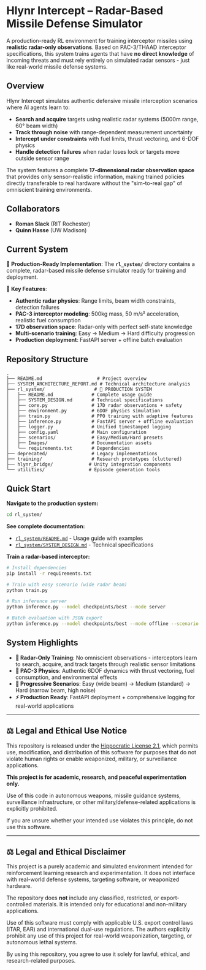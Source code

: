 # Hlynr Intercept – Radar-Based Missile Defense Simulator

A production-ready RL environment for training interceptor missiles using **realistic radar-only observations**. Based on PAC-3/THAAD interceptor specifications, this system trains agents that have **no direct knowledge** of incoming threats and must rely entirely on simulated radar sensors - just like real-world missile defense systems.

## Overview

Hlynr Intercept simulates authentic defensive missile interception scenarios where AI agents learn to:
- **Search and acquire** targets using realistic radar systems (5000m range, 60° beam width)
- **Track through noise** with range-dependent measurement uncertainty  
- **Intercept under constraints** with fuel limits, thrust vectoring, and 6-DOF physics
- **Handle detection failures** when radar loses lock or targets move outside sensor range

The system features a complete **17-dimensional radar observation space** that provides only sensor-realistic information, making trained policies directly transferable to real hardware without the "sim-to-real gap" of omniscient training environments.

## Collaborators

* **Roman Slack** (RIT Rochester)
* **Quinn Hasse** (UW Madison)

## Current System

**🎯 Production-Ready Implementation**: The **`rl_system/`** directory contains a complete, radar-based missile defense simulator ready for training and deployment.

**📡 Key Features**:
- **Authentic radar physics**: Range limits, beam width constraints, detection failures
- **PAC-3 interceptor modeling**: 500kg mass, 50 m/s² acceleration, realistic fuel consumption
- **17D observation space**: Radar-only with perfect self-state knowledge
- **Multi-scenario training**: Easy → Medium → Hard difficulty progression
- **Production deployment**: FastAPI server + offline batch evaluation


## Repository Structure

```
.
├── README.md                    # Project overview
├── SYSTEM_ARCHITECTURE_REPORT.md # Technical architecture analysis  
├── rl_system/                  # 🚀 PRODUCTION SYSTEM
│   ├── README.md              # Complete usage guide
│   ├── SYSTEM_DESIGN.md       # Technical specifications
│   ├── core.py                # 17D radar observations + safety
│   ├── environment.py         # 6DOF physics simulation
│   ├── train.py               # PPO training with adaptive features
│   ├── inference.py           # FastAPI server + offline evaluation
│   ├── logger.py              # Unified timestamped logging
│   ├── config.yaml            # Main configuration
│   ├── scenarios/             # Easy/Medium/Hard presets
│   ├── Images/                # Documentation assets
│   └── requirements.txt       # Dependencies
├── deprecated/                # Legacy implementations
├── training/                  # Research prototypes (cluttered)
├── hlynr_bridge/             # Unity integration components
└── utilities/                # Episode generation tools
```

## Quick Start

**Navigate to the production system:**
```bash
cd rl_system/
```

**See complete documentation:**
- [`rl_system/README.md`](rl_system/README.md) - Usage guide with examples
- [`rl_system/SYSTEM_DESIGN.md`](rl_system/SYSTEM_DESIGN.md) - Technical specifications

**Train a radar-based interceptor:**
```bash
# Install dependencies
pip install -r requirements.txt

# Train with easy scenario (wide radar beam)
python train.py

# Run inference server
python inference.py --model checkpoints/best --mode server

# Batch evaluation with JSON export
python inference.py --model checkpoints/best --mode offline --scenario hard
```

## System Highlights

* **🎯 Radar-Only Training**: No omniscient observations - interceptors learn to search, acquire, and track targets through realistic sensor limitations
* **🚀 PAC-3 Physics**: Authentic 6DOF dynamics with thrust vectoring, fuel consumption, and environmental effects
* **📡 Progressive Scenarios**: Easy (wide beam) → Medium (standard) → Hard (narrow beam, high noise)
* **⚡ Production Ready**: FastAPI deployment + comprehensive logging for real-world applications

---

## ⚖️ Legal and Ethical Use Notice

This repository is released under the [Hippocratic License 2.1](./LICENSE), which permits use, modification, and distribution of this software for purposes that do not violate human rights or enable weaponized, military, or surveillance applications.

**This project is for academic, research, and peaceful experimentation only.**

Use of this code in autonomous weapons, missile guidance systems, surveillance infrastructure, or other military/defense-related applications is explicitly prohibited.

If you are unsure whether your intended use violates this principle, do not use this software.


---

## ⚖️ Legal and Ethical Disclaimer

This project is a purely academic and simulated environment intended for reinforcement learning research and experimentation. It does not interface with real-world defense systems, targeting software, or weaponized hardware.

The repository does **not** include any classified, restricted, or export-controlled materials. It is intended only for educational and non-military applications.

Use of this software must comply with applicable U.S. export control laws (ITAR, EAR) and international dual-use regulations. The authors explicitly prohibit any use of this project for real-world weaponization, targeting, or autonomous lethal systems.

By using this repository, you agree to use it solely for lawful, ethical, and research-related purposes.


